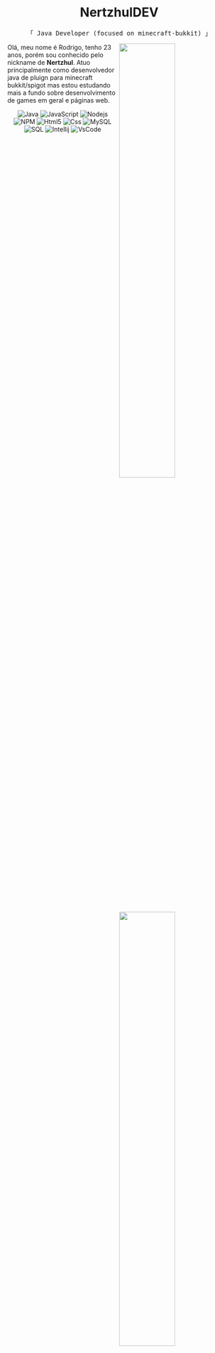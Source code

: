 <h1 align="center">NertzhulDEV</h1>
<p align="center">
<p align="center"><samp>「 Java Developer (focused on minecraft-bukkit) 」</samp></p>

<img width="50%" align="right" src="https://github-readme-stats.vercel.app/api?username=nertzhuldev&show_icons=true&theme=tokyonight&include_all_commits=true">  
<img width="50%" align="right" src="https://github-readme-stats.vercel.app/api/top-langs/?username=nertzhuldev&theme=tokyonight&layout=compact&hide=css">

<p>Olá, meu nome é Rodrigo, tenho 23 anos, porém sou conhecido pelo nickname de <b>Nertzhul</b>. Atuo principalmente como desenvolvedor java de pluign para minecraft bukkit/spigot mas estou estudando mais a fundo sobre desenvolvimento de games em geral e páginas web.</p>

<p align="center">
<img alt="Java" src="https://img.shields.io/badge/-Java-007396?style=flat-square&logo=java&logoColor=white" />
<img alt="JavaScript" src="https://img.shields.io/badge/-Javascript-edb200?style=flat-square&logo=javascript&logoColor=white" />
<img alt="Nodejs" src="https://img.shields.io/badge/-Nodejs-43853d?style=flat-square&logo=Node.js&logoColor=white" />
<img alt="NPM" src="https://img.shields.io/badge/-NPM-CB3837?style=flat-square&logo=npm&logoColor=white" />
<img alt="Html5" src="https://img.shields.io/badge/-HTML5-E34F26?style=flat-square&logo=html5&logoColor=white" />
<img alt="Css" src="https://img.shields.io/badge/-CSS-1572B6?style=flat-square&logo=css3&logoColor=white" />
<img alt="MySQL" src="https://img.shields.io/badge/-MySQL-4479A1?style=flat-square&logo=mysql&logoColor=white" />
<img alt="SQL" src="https://img.shields.io/badge/-SQL-003B57?style=flat-square&logo=sqlite&logoColor=white" />
<img alt="Intellij" src="https://img.shields.io/badge/-IntellijIDEA-000000?style=flat-square&logo=intellijidea&logoColor=white" />
<img alt="VsCode" src="https://img.shields.io/badge/-VSCode-007ACC?style=flat-square&logo=visualstudiocode&logoColor=white" />
</p>
